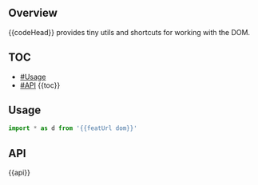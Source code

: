 ## Overview

{{codeHead}} provides tiny utils and shortcuts for working with the DOM.

## TOC

* [#Usage](#usage)
* [#API](#api)
{{toc}}

## Usage

```js
import * as d from '{{featUrl dom}}'
```

## API

{{api}}
